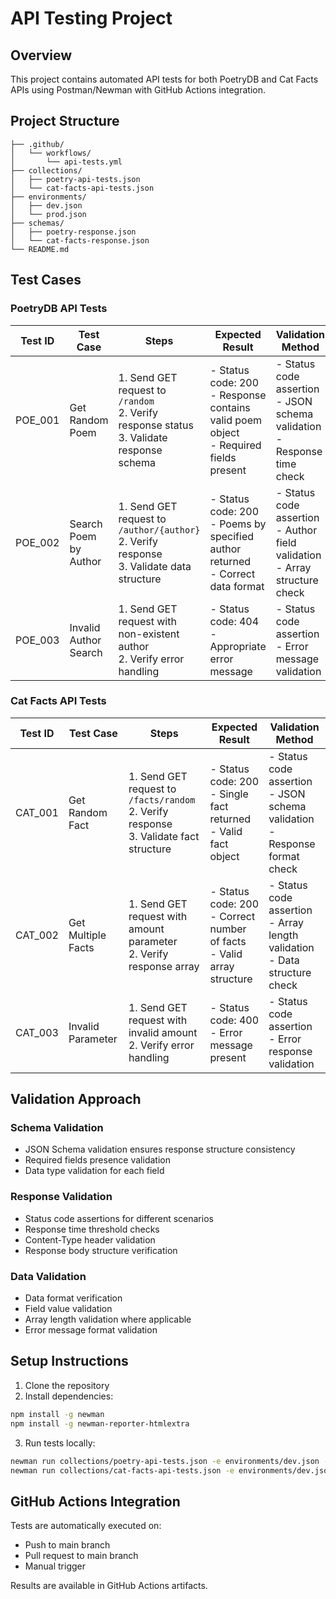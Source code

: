 # API Testing Project

## Overview
This project contains automated API tests for both PoetryDB and Cat Facts APIs using Postman/Newman with GitHub Actions integration.

## Project Structure
```
├── .github/
│   └── workflows/
│       └── api-tests.yml
├── collections/
│   ├── poetry-api-tests.json
│   └── cat-facts-api-tests.json
├── environments/
│   ├── dev.json
│   └── prod.json
├── schemas/
│   ├── poetry-response.json
│   └── cat-facts-response.json
└── README.md
```

## Test Cases

### PoetryDB API Tests

| Test ID | Test Case | Steps | Expected Result | Validation Method |
|---------|-----------|--------|-----------------|-------------------|
| POE_001 | Get Random Poem | 1. Send GET request to `/random` <br> 2. Verify response status <br> 3. Validate response schema | - Status code: 200 <br> - Response contains valid poem object <br> - Required fields present | - Status code assertion <br> - JSON schema validation <br> - Response time check |
| POE_002 | Search Poem by Author | 1. Send GET request to `/author/{author}` <br> 2. Verify response <br> 3. Validate data structure | - Status code: 200 <br> - Poems by specified author returned <br> - Correct data format | - Status code assertion <br> - Author field validation <br> - Array structure check |
| POE_003 | Invalid Author Search | 1. Send GET request with non-existent author <br> 2. Verify error handling | - Status code: 404 <br> - Appropriate error message | - Status code assertion <br> - Error message validation |

### Cat Facts API Tests

| Test ID | Test Case | Steps | Expected Result | Validation Method |
|---------|-----------|--------|-----------------|-------------------|
| CAT_001 | Get Random Fact | 1. Send GET request to `/facts/random` <br> 2. Verify response <br> 3. Validate fact structure | - Status code: 200 <br> - Single fact returned <br> - Valid fact object | - Status code assertion <br> - JSON schema validation <br> - Response format check |
| CAT_002 | Get Multiple Facts | 1. Send GET request with amount parameter <br> 2. Verify response array | - Status code: 200 <br> - Correct number of facts <br> - Valid array structure | - Status code assertion <br> - Array length validation <br> - Data structure check |
| CAT_003 | Invalid Parameter | 1. Send GET request with invalid amount <br> 2. Verify error handling | - Status code: 400 <br> - Error message present | - Status code assertion <br> - Error response validation |

## Validation Approach

### Schema Validation
- JSON Schema validation ensures response structure consistency
- Required fields presence validation
- Data type validation for each field

### Response Validation
- Status code assertions for different scenarios
- Response time threshold checks
- Content-Type header validation
- Response body structure verification

### Data Validation
- Data format verification
- Field value validation
- Array length validation where applicable
- Error message format validation

## Setup Instructions

1. Clone the repository
2. Install dependencies:
```bash
npm install -g newman
npm install -g newman-reporter-htmlextra
```

3. Run tests locally:
```bash
newman run collections/poetry-api-tests.json -e environments/dev.json -r htmlextra
newman run collections/cat-facts-api-tests.json -e environments/dev.json -r htmlextra
```

## GitHub Actions Integration

Tests are automatically executed on:
- Push to main branch
- Pull request to main branch
- Manual trigger

Results are available in GitHub Actions artifacts.
